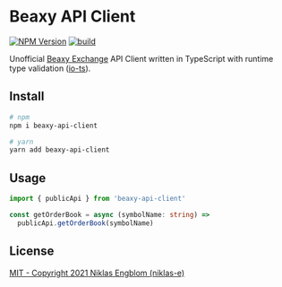 # Beaxy API Client

[![NPM Version][npm-image]][npm-url]
[![build][build-image]][build-url]

Unofficial [Beaxy Exchange](https://beaxy.com) API Client written in TypeScript with runtime type validation ([io-ts](https://www.npmjs.com/package/io-ts)).

## Install

```bash
# npm
npm i beaxy-api-client

# yarn
yarn add beaxy-api-client
```

## Usage

```typescript
import { publicApi } from 'beaxy-api-client'

const getOrderBook = async (symbolName: string) =>
  publicApi.getOrderBook(symbolName)

```

## License

[MIT - Copyright 2021 Niklas Engblom (niklas-e)](./LICENSE.md)

[npm-image]: https://img.shields.io/npm/v/beaxy-api-client.svg
[npm-url]: https://npmjs.org/package/beaxy-api-client
[build-image]: https://github.com/niklas-e/beaxy-api-client/actions/workflows/build.yml/badge.svg
[build-url]: https://github.com/niklas-e/beaxy-api-client/actions/workflows/build.yml
